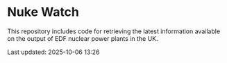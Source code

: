 # Nuke Watch

This repository includes code for retrieving the latest information available on the output of EDF nuclear power plants in the UK.

Last updated: 2025-10-06 13:26
